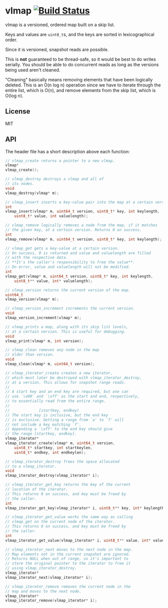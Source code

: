 vlmap [![Build Status](https://drone.io/github.com/PreetamJinka/vlmap/status.png)](https://drone.io/github.com/PreetamJinka/vlmap/latest)
=====
vlmap is a versioned, ordered map built on a skip list.

Keys and values are `uint8_t`s, and the keys are sorted in lexicographical order.

Since it is versioned, snapshot reads are possible.

This is **not** guaranteed to be thread-safe, so it would be best to do writes serially.
You should be able to do concurrent reads as long as the versions being used aren't cleaned.

"Cleaning" basically means removing elements that have been logically deleted. This is an O(n log n)
operation since we have to iterate through the entire list, which is O(n), and remove
elements from the skip list, which is O(log n).

License
----
MIT

API
---
The header file has a short description above each function:
```c
// vlmap_create returns a pointer to a new vlmap.
vlmap*
vlmap_create();

// vlmap_destroy destroys a vlmap and all of
// its nodes.
void
vlmap_destroy(vlmap* m);

// vlmap_insert inserts a key-value pair into the map at a certain version.
int
vlmap_insert(vlmap* m, uint64_t version, uint8_t* key, int keylength,
	uint8_t* value, int valuelength);

// vlmap_remove logically removes a node from the map, if it matches
// the given key, at a certain version. Returns 0 on success.
int
vlmap_remove(vlmap* m, uint64_t version, uint8_t* key, int keylength);

// vlmap_get gets a key-value at a certain version.
// On success, 0 is returned and value and valuelength are filled
// with the respective data.
// **It's the caller's responsibility to free the value**.
// On error, value and valuelength will not be modified.
int
vlmap_get(vlmap* m, uint64_t version, uint8_t* key, int keylength,
	uint8_t** value, int* valuelength);

// vlmap_version returns the current version of the map.
uint64_t
vlmap_version(vlmap* m);

// vlmap_version_increment increments the current version.
void
vlmap_version_increment(vlmap* m);

// vlmap_prints a map, along with its skip list levels,
// at a certain version. This is useful for debugging.
void
vlmap_print(vlmap* m, int version);

// vlmap_clean removes any node in the map
// older than version.
void
vlmap_clean(vlmap* m, uint64_t version);

// vlmap_iterator_create creates a new iterator,
// which must later be destroyed with vlmap_iterator_destroy,
// at a version. This allows for snapshot range reads.
//
// A start key and an end key are required, but one can
// use `\x00' and `\xff' as the start and end, respectively,
// to essentially read from the entire range.
//
//             [startkey, endkey)
// The start key is inclusive, but the end key
// is exclusive. Getting a range from `a' to `f' will
// not include a key matching `f'.
// Appending a `\xff' to the end key should give
// the range [startkey, endkey].
vlmap_iterator*
vlmap_iterator_create(vlmap* m, uint64_t version,
	uint8_t* startkey, int startkeylen,
	uint8_t* endkey, int endkeylen);

// vlmap_iterator_destroy frees the space allocated
// to a vlmap_iterator.
void
vlmap_iterator_destroy(vlmap_iterator* i);

// vlmap_iterator_get_key returns the key of the current
// location of the iterator.
// This returns 0 on success, and key must be freed by
// the caller.
int
vlmap_iterator_get_key(vlmap_iterator* i, uint8_t** key, int* keylength);

// vlmap_iterator_get_value works the same way as calling
// vlmap_get on the current node of the iterator.
// This returns 0 on success, and key must be freed by
// the caller.
int
vlmap_iterator_get_value(vlmap_iterator* i, uint8_t** value, int* valuelength);

// vlmap_iterator_next moves to the next node in the map.
// Map elements not in the current snapshot are ignored.
// Returns NULL when out of range, so it's important to
// store the original pointer to the iterator to free it
// using vlmap_iterator_destroy.
vlmap_iterator*
vlmap_iterator_next(vlmap_iterator* i);

// vlmap_iterator_remove removes the current node in the
// map and moves to the next node.
vlmap_iterator*
vlmap_iterator_remove(vlmap_iterator* i);
```
